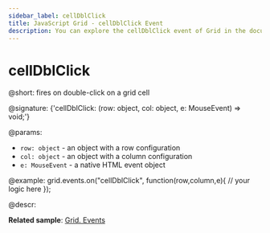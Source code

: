 ```yaml
---
sidebar_label: cellDblClick
title: JavaScript Grid - cellDblClick Event 
description: You can explore the cellDblClick event of Grid in the documentation of the DHTMLX JavaScript UI library. Browse developer guides and API reference, try out code examples and live demos, and download a free 30-day evaluation version of DHTMLX Suite.
---
```


# cellDblClick

@short: fires on double-click on a grid cell

@signature: {'cellDblClick: (row: object, col: object, e: MouseEvent) => void;'}

@params:
- `row: object` - an object with a row configuration
- `col: object` - an object with a column configuration
- `e: MouseEvent` - a native HTML event object

@example:
grid.events.on("cellDblClick", function(row,column,e){
    // your logic here
});

@descr:

**Related sample**: [Grid. Events](https://snippet.dhtmlx.com/9zeyp4ds)
